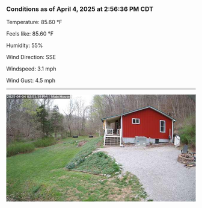 ### Conditions as of April 4, 2025 at 2:56:36 PM CDT 

Temperature: 85.60 &deg;F

Feels like: 85.60 &deg;F

Humidity: 55%

Wind Direction: SSE

Windspeed: 3.1 mph

Wind Gust: 4.5 mph

---

<img src="./images/latest.jpeg"/>

